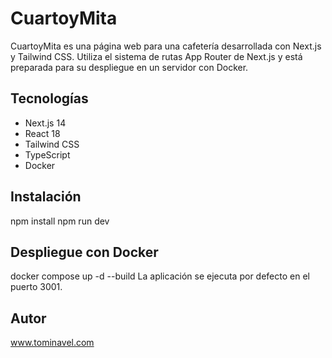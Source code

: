# CuartoyMita

CuartoyMita es una página web para una cafetería desarrollada con Next.js y Tailwind CSS. Utiliza el sistema de rutas App Router de Next.js y está preparada para su despliegue en un servidor con Docker.

## Tecnologías

- Next.js 14
- React 18
- Tailwind CSS
- TypeScript
- Docker

## Instalación

npm install
npm run dev

## Despliegue con Docker

docker compose up -d --build
La aplicación se ejecuta por defecto en el puerto 3001.

## Autor

www.tominavel.com
